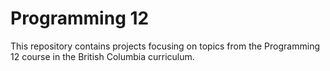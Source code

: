 # Programming 12
This repository contains projects focusing on topics from the Programming 12 course in the British Columbia curriculum.

